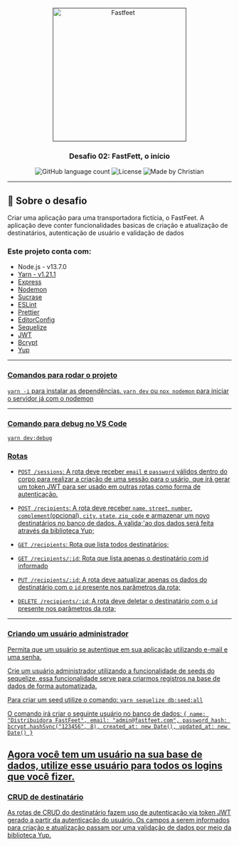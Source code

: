 <p align="center">
  <a href="" rel="noopener">
 <img alt="Fastfeet" title="Fastfeet" src=".https://raw.githubusercontent.com/Rocketseat/bootcamp-gostack-desafio-02/master/.github/logo.png" width="300px" /></a>
</p>

<h3 align="center">Desafio 02: FastFett, o início</h3>

<p align="center">
  <img alt="GitHub language count" src="https://img.shields.io/github/languages/count/rocketseat/bootcamp-gostack-desafio-01?color=%2304D361">

  <img alt="License" src="https://img.shields.io/badge/license-MIT-%2304D361">

 <img alt="Made by Christian" src="https://img.shields.io/badge/made%20by-Christian-%2304D361">
 
</p>

---

## :rocket: Sobre o desafio

Criar uma aplicação para uma transportadora fictícia, o FastFeet.
A aplicação deve conter funcionalidades basicas de criação e atualização de destinatários, autenticação de usuário e validação de dados

### Este projeto conta com:

<ul>
  <li>Node.js - v13.7.0</li>
  <li><a href="https://legacy.yarnpkg.com/">Yarn - v1.21.1</a></li>
  <li><a href="https://expressjs.com">Express</a></li>
  <li><a href="https://nodemon.io/">Nodemon</a></li>
  <li><a href="https://sucrase.io/">Sucrase</a></li>
  <li><a href="https://eslint.org/">ESLint</li>
  <li><a href="https://prettier.io/">Prettier</li>
  <li><a href="https://editorconfig.org/">EditorConfig</li>
  <li><a href="https://sequelize.org/">Sequelize</li>
  <li><a href="https://jwt.io/">JWT</li>
  <li><a href="https://www.npmjs.com/package/bcrypt">Bcrypt</li>
  <li><a href="https://www.npmjs.com/package/yup">Yup</li>  
</ul>

---

### Comandos para rodar o projeto

`yarn -i` para instalar as dependências.
`yarn dev` ou `npx nodemon` para iniciar o servidor já com o nodemon

---

### Comando para debug no VS Code

`yarn dev:debug`

### Rotas

- `POST /sessions`: A rota deve receber `email` e `password` válidos dentro do corpo para realizar a criação de uma sessão para o usário, que irá gerar um token JWT para ser usado em outras rotas como forma de autenticação.

- `POST /recipients`: A rota deve receber `name`, `street`, `number`, `complement`(opcional), `city`, `state`, `zip_code` e armazenar um novo destinatários no banco de dados. A valida;'ao dos dados será feita através da biblioteca Yup;

- `GET /recipients`: Rota que lista todos destinatários;

- `GET /recipients/:id`: Rota que lista apenas o destinatário com id informado

- `PUT /recipients/:id`: A rota deve aatualizar apenas os dados do destinatário com o `id` presente nos parâmetros da rota;

- `DELETE /recipients/:id`: A rota deve deletar o destinatário com o `id` presente nos parâmetros da rota;

---

### Criando um usuário administrador

Permita que um usuário se autentique em sua aplicação utilizando e-mail e uma senha.

Crie um usuário administrador utilizando a funcionalidade de seeds do sequelize, essa funcionalidade serve para criarmos registros na base de dados de forma automatizada.

Para criar um seed utilize o comando:
`yarn sequelize db:seed:all`

O comando irá criar o seguinte usuário no banco de dados:
`{ name: "Distribuidora FastFeet", email: "admin@fastfeet.com", password_hash: bcrypt.hashSync("123456", 8), created_at: new Date(), updated_at: new Date() }`

## Agora você tem um usuário na sua base de dados, utilize esse usuário para todos os logins que você fizer.

### CRUD de destinatário

As rotas de CRUD do destinatário fazem uso de autenticação via token JWT gerado a partir da autenticação do usuário.
Os campos a serem informados para criação e atualização passam por uma validação de dados por meio da biblioteca Yup.
